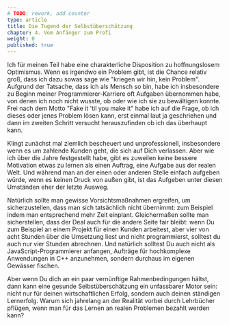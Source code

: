 ```yaml
---
# TODO: rework, add counter
type: article
title: Die Tugend der Selbstüberschätzung
chapter: 4. Vom Anfänger zum Profi
weight: 0
published: true
---
```


Ich für meinen Teil habe eine charakterliche Disposition zu hoffnungslosem Optimismus. Wenn es irgendwo ein Problem gibt, ist die Chance relativ groß, dass ich dazu sowas sage wie "kriegen wir hin, kein Problem". Aufgrund der Tatsache, dass ich als Mensch so bin, habe ich insbesondere zu Beginn meiner Programmierer-Karriere oft Aufgaben übernommen habe, von denen ich noch nicht wusste, ob oder wie ich sie zu bewältigen konnte. Frei nach dem Motto "Fake it 'til you make it" habe ich auf die Frage, ob ich dieses oder jenes Problem lösen kann, erst einmal laut ja geschriehen und dann im zweiten Schritt versucht herauszufinden ob ich das überhaupt kann.

Klingt zunächst mal ziemlich bescheuert und unprofessionell, insbesondere wenn es um zahlende Kunden geht, die sich auf Dich verlassen. Aber wie ich über die Jahre festgestellt habe, gibt es zuweilen keine bessere Motivation etwas zu lernen als einen Auftrag, eine Aufgabe aus der realen Welt. Und während man an der einen oder anderen Stelle einfach aufgeben würde, wenn es keinen Druck von außen gibt, ist das Aufgeben unter diesen Umständen eher der letzte Ausweg.

Natürlich sollte man gewisse Vorsichtsmaßnahmen ergreifen, um sicherzustellen, dass man sich tatsächlich nicht übernimmt: zum Beispiel indem man entsprechend mehr Zeit einplant. Gleichermaßen sollte man sicherstellen, dass der Deal auch für die andere Seite fair bleibt: wenn Du zum Beispiel an einem Projekt für einen Kunden arbeitest, aber vier von acht Stunden über die Umsetzung liest und nicht programmierst, solltest du auch nur vier Stunden abrechnen. Und natürlich solltest Du auch nicht als JavaScript-Programmierer anfangen, Aufträge für hochkomplexe Anwendungen in C++ anzunehmen, sondern durchaus im eigenen Gewässer fischen.

Aber wenn Du dich an ein paar vernünftige Rahmenbedingungen hältst, dann kann eine gesunde Selbstüberschätzung ein unfassbarer Motor sein: nicht nur für deinen wirtschaftlichen Erfolg, sondern auch deinen ständigen Lernerfolg. Warum sich jahrelang an der Realität vorbei durch Lehrbücher pflügen, wenn man für das Lernen an realen Problemen bezahlt werden kann?
